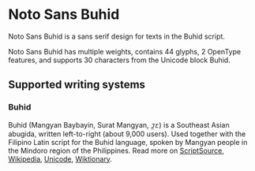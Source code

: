
# Noto Sans Buhid

Noto Sans Buhid is a sans serif design for texts in the Buhid script. 

Noto Sans Buhid has multiple weights, contains 44 glyphs, 2 OpenType features, and supports 30 characters from the Unicode block Buhid.


## Supported writing systems


### Buhid

Buhid (Mangyan Baybayin, Surat Mangyan, ᝊᝓᝑᝒ) is a Southeast Asian abugida, written left-to-right (about 9,000 users). Used together with the Filipino Latin script for the Buhid language, spoken by Mangyan people in the Mindoro region of the Philippines. Read more on [ScriptSource](https://scriptsource.org/scr/Buhd), [Wikipedia](https://en.wikipedia.org/wiki/ISO_15924:Buhd), [Unicode](https://www.unicode.org/versions/Unicode13.0.0/ch17.pdf#G26439), [Wiktionary](https://en.wiktionary.org/wiki/Category:Buhid_script).

